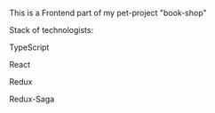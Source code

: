 This is a Frontend part of my pet-project "book-shop"

Stack of technologists:

TypeScript

React

Redux

Redux-Saga
